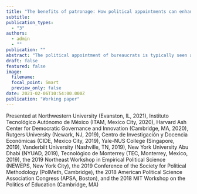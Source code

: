 ```yaml
---
title: "The benefits of patronage: How political appointments can enhance bureaucratic accountability and effectiveness"
subtitle: 
publication_types:
  - "3"
authors:
  - admin
  - ""
publication: ""
abstract: "The political appointment of bureaucrats is typically seen as a rent-seeking strategy whereby politicians sustain clientelistic networks and manipulate public administration to their advantage. I argue that political appointments can also increase bureaucratic accountability and effectiveness in public service delivery because they provide political and social connections between bureaucrats and politicians. These connections provide access to material and immaterial resources, enhance monitoring, facilitate the application of sanctions and rewards, align priorities and incentives, and increase mutual trust. In certain conditions, political connections can thus enhance bureaucrats? responsiveness and the delivery of services. I test this theory with data on Brazilian municipal governments, leveraging two quasi-experiments, two original surveys of bureaucrats and politicians, and in-depth interviews. The findings challenge the traditional view of patronage as universally detrimental for development, and draw attention to how political appointments and connections can be leveraged for public service delivery."
draft: false
featured: false
image:
  filename: 
  focal_point: Smart
  preview_only: false
date: 2021-02-06T10:54:00.000Z
publication: "Working paper"
---
```

Presented at Northwestern University (Evanston, IL, 2021), Instituto Tecnológico Autónomo de México (ITAM, Mexico City, 2020), Harvard Ash Center for Democratic Governance and Innovation (Cambridge, MA, 2020), Rutgers University (Newark, NJ, 2019), Centro de Investigación y Docencia Económicas (CIDE, Mexico City, 2019), Yale-NUS College (Singapore, 2019), Vanderbilt University (Nashville, TN, 2019), New York University Abu Dhabi (NYUAD, 2019), Tecnológico de Monterrey (TEC, Monterrey, Mexico, 2019), the 2019 Northeast Workshop in Empirical Political Science (NEWEPS, New York City), the 2019 Conference of the Society for Political Methodology (PolMeth, Cambridge), the 2018 American Political Science Association Congress (APSA, Boston), and the 2018 MIT Workshop on the Politics of Education (Cambridge, MA)